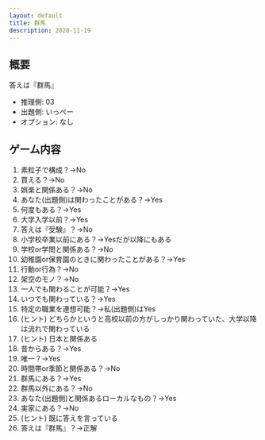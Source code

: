 ```yaml
---
layout: default
title: 群馬
description: 2020-11-19
---
```


## 概要

答えは『群馬』

- 推理側: 03
- 出題側: いっぺー
- オプション: なし

## ゲーム内容

1. 素粒子で構成？→No
2. 買える？→No
3. 娯楽と関係ある？→No
4. あなた(出題側)は関わったことがある？→Yes
5. 何度もある？→Yes
6. 大学入学以前？→Yes
7. 答えは『受験』？→No
8. 小学校卒業以前にある？→Yesだが以降にもある
9. 学校or学問と関係ある？→No
10. 幼稚園or保育園のときに関わったことがある？→Yes
11. 行動or行為？→No
12. 架空のモノ？→No
13. 一人でも関わることが可能？→Yes
14. いつでも関わっている？→Yes
15. 特定の職業を連想可能？→私(出題側)はYes
16. (ヒント) どちらかというと高校以前の方がしっかり関わっていた、大学以降は流れで関わっている
17. (ヒント) 日本と関係ある
18. 昔からある？→Yes
19. 唯一？→Yes
20. 時間帯or季節と関係ある？→No
21. 群馬にある？→Yes
22. 群馬以外にある？→No
23. あなた(出題側)と関係あるローカルなもの？→Yes
24. 実家にある？→No
25. (ヒント) 既に答えを言っている
26. 答えは『群馬』？→正解
